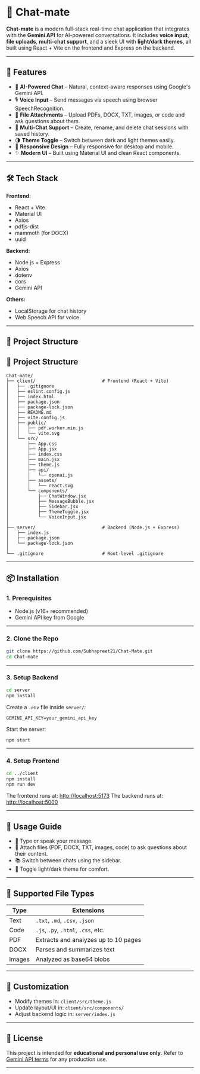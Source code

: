 # 💬 Chat-mate

**Chat-mate** is a modern full-stack real-time chat application that integrates with the **Gemini API** for AI-powered conversations. It includes **voice input**, **file uploads**, **multi-chat support**, and a sleek UI with **light/dark themes**, all built using React + Vite on the frontend and Express on the backend.

---

## 🚀 Features

* 🤖 **AI-Powered Chat** – Natural, context-aware responses using Google's Gemini API.
* 🎙️ **Voice Input** – Send messages via speech using browser SpeechRecognition.
* 📎 **File Attachments** – Upload PDFs, DOCX, TXT, images, or code and ask questions about them.
* 📂 **Multi-Chat Support** – Create, rename, and delete chat sessions with saved history.
* 🌗 **Theme Toggle** – Switch between dark and light themes easily.
* 📱 **Responsive Design** – Fully responsive for desktop and mobile.
* ✨ **Modern UI** – Built using Material UI and clean React components.

---

## 🛠 Tech Stack

**Frontend:**

* React + Vite
* Material UI
* Axios
* pdfjs-dist
* mammoth (for DOCX)
* uuid

**Backend:**

* Node.js + Express
* Axios
* dotenv
* cors
* Gemini API

**Others:**

* LocalStorage for chat history
* Web Speech API for voice

---

## 📁 Project Structure

## 📁 Project Structure

```text
Chat-mate/
├── client/                         # Frontend (React + Vite)
│   ├── .gitignore
│   ├── eslint.config.js
│   ├── index.html
│   ├── package.json
│   ├── package-lock.json
│   ├── README.md
│   ├── vite.config.js
│   ├── public/
│   │   ├── pdf.worker.min.js
│   │   └── vite.svg
│   └── src/
│       ├── App.css
│       ├── App.jsx
│       ├── index.css
│       ├── main.jsx
│       ├── theme.js
│       ├── api/
│       │   └── openai.js
│       ├── assets/
│       │   └── react.svg
│       └── components/
│           ├── ChatWindow.jsx
│           ├── MessageBubble.jsx
│           ├── Sidebar.jsx
│           ├── ThemeToggle.jsx
│           └── VoiceInput.jsx
│
├── server/                         # Backend (Node.js + Express)
│   ├── index.js
│   ├── package.json
│   └── package-lock.json
│
└── .gitignore                      # Root-level .gitignore
```

---

## 📦 Installation

### 1. Prerequisites

* Node.js (v16+ recommended)
* Gemini API key from Google

---

### 2. Clone the Repo

```bash
git clone https://github.com/Subhapreet21/Chat-Mate.git
cd Chat-mate
```

---

### 3. Setup Backend

```bash
cd server
npm install
```

Create a `.env` file inside `server/`:

```env
GEMINI_API_KEY=your_gemini_api_key
```

Start the server:

```bash
npm start
```

---

### 4. Setup Frontend

```bash
cd ../client
npm install
npm run dev
```

The frontend runs at: [http://localhost:5173](http://localhost:5173)
The backend runs at: [http://localhost:5000](http://localhost:5000)

---

## 🧪 Usage Guide

* 💬 Type or speak your message.
* 📄 Attach files (PDF, DOCX, TXT, images, code) to ask questions about their content.
* 📚 Switch between chats using the sidebar.
* 🌈 Toggle light/dark theme for comfort.

---

## 📂 Supported File Types

| Type   | Extensions                           |
| ------ | ------------------------------------ |
| Text   | `.txt`, `.md`, `.csv`, `.json`       |
| Code   | `.js`, `.py`, `.html`, `.css`, etc.  |
| PDF    | Extracts and analyzes up to 10 pages |
| DOCX   | Parses and summarizes text           |
| Images | Analyzed as base64 blobs             |

---

## 🧩 Customization

* Modify themes in: `client/src/theme.js`
* Update layout/UI in: `client/src/components/`
* Adjust backend logic in: `server/index.js`

---

## 📄 License

This project is intended for **educational and personal use only**.
Refer to [Gemini API terms](https://ai.google.dev/) for any production use.

---

